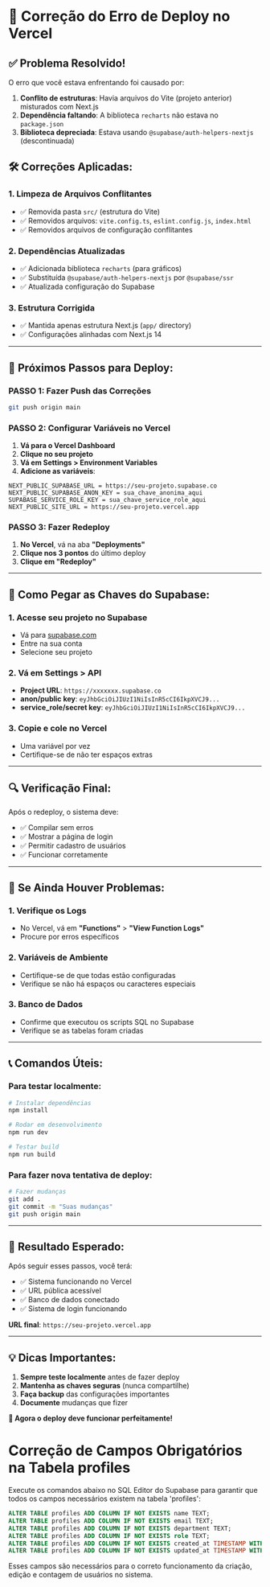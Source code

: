 # 🔧 Correção do Erro de Deploy no Vercel

## ✅ **Problema Resolvido!**

O erro que você estava enfrentando foi causado por:

1. **Conflito de estruturas**: Havia arquivos do Vite (projeto anterior) misturados com Next.js
2. **Dependência faltando**: A biblioteca `recharts` não estava no `package.json`
3. **Biblioteca depreciada**: Estava usando `@supabase/auth-helpers-nextjs` (descontinuada)

## 🛠️ **Correções Aplicadas:**

### 1. **Limpeza de Arquivos Conflitantes**
- ✅ Removida pasta `src/` (estrutura do Vite)
- ✅ Removidos arquivos: `vite.config.ts`, `eslint.config.js`, `index.html`
- ✅ Removidos arquivos de configuração conflitantes

### 2. **Dependências Atualizadas**
- ✅ Adicionada biblioteca `recharts` (para gráficos)
- ✅ Substituída `@supabase/auth-helpers-nextjs` por `@supabase/ssr`
- ✅ Atualizada configuração do Supabase

### 3. **Estrutura Corrigida**
- ✅ Mantida apenas estrutura Next.js (`app/` directory)
- ✅ Configurações alinhadas com Next.js 14

---

## 🚀 **Próximos Passos para Deploy:**

### **PASSO 1: Fazer Push das Correções**
```bash
git push origin main
```

### **PASSO 2: Configurar Variáveis no Vercel**
1. **Vá para o Vercel Dashboard**
2. **Clique no seu projeto**
3. **Vá em Settings > Environment Variables**
4. **Adicione as variáveis**:

```
NEXT_PUBLIC_SUPABASE_URL = https://seu-projeto.supabase.co
NEXT_PUBLIC_SUPABASE_ANON_KEY = sua_chave_anonima_aqui
SUPABASE_SERVICE_ROLE_KEY = sua_chave_service_role_aqui
NEXT_PUBLIC_SITE_URL = https://seu-projeto.vercel.app
```

### **PASSO 3: Fazer Redeploy**
1. **No Vercel**, vá na aba **"Deployments"**
2. **Clique nos 3 pontos** do último deploy
3. **Clique em "Redeploy"**

---

## 🎯 **Como Pegar as Chaves do Supabase:**

### **1. Acesse seu projeto no Supabase**
- Vá para [supabase.com](https://supabase.com)
- Entre na sua conta
- Selecione seu projeto

### **2. Vá em Settings > API**
- **Project URL**: `https://xxxxxxx.supabase.co`
- **anon/public key**: `eyJhbGciOiJIUzI1NiIsInR5cCI6IkpXVCJ9...`
- **service_role/secret key**: `eyJhbGciOiJIUzI1NiIsInR5cCI6IkpXVCJ9...`

### **3. Copie e cole no Vercel**
- Uma variável por vez
- Certifique-se de não ter espaços extras

---

## 🔍 **Verificação Final:**

Após o redeploy, o sistema deve:
- ✅ Compilar sem erros
- ✅ Mostrar a página de login
- ✅ Permitir cadastro de usuários
- ✅ Funcionar corretamente

---

## 🚨 **Se Ainda Houver Problemas:**

### **1. Verifique os Logs**
- No Vercel, vá em **"Functions"** > **"View Function Logs"**
- Procure por erros específicos

### **2. Variáveis de Ambiente**
- Certifique-se de que todas estão configuradas
- Verifique se não há espaços ou caracteres especiais

### **3. Banco de Dados**
- Confirme que executou os scripts SQL no Supabase
- Verifique se as tabelas foram criadas

---

## 📞 **Comandos Úteis:**

### **Para testar localmente:**
```bash
# Instalar dependências
npm install

# Rodar em desenvolvimento
npm run dev

# Testar build
npm run build
```

### **Para fazer nova tentativa de deploy:**
```bash
# Fazer mudanças
git add .
git commit -m "Suas mudanças"
git push origin main
```

---

## 🎉 **Resultado Esperado:**

Após seguir esses passos, você terá:
- ✅ Sistema funcionando no Vercel
- ✅ URL pública acessível
- ✅ Banco de dados conectado
- ✅ Sistema de login funcionando

**URL final**: `https://seu-projeto.vercel.app`

---

## 💡 **Dicas Importantes:**

1. **Sempre teste localmente** antes de fazer deploy
2. **Mantenha as chaves seguras** (nunca compartilhe)
3. **Faça backup** das configurações importantes
4. **Documente** mudanças que fizer

**🚀 Agora o deploy deve funcionar perfeitamente!**

# Correção de Campos Obrigatórios na Tabela profiles

Execute os comandos abaixo no SQL Editor do Supabase para garantir que todos os campos necessários existem na tabela 'profiles':

```sql
ALTER TABLE profiles ADD COLUMN IF NOT EXISTS name TEXT;
ALTER TABLE profiles ADD COLUMN IF NOT EXISTS email TEXT;
ALTER TABLE profiles ADD COLUMN IF NOT EXISTS department TEXT;
ALTER TABLE profiles ADD COLUMN IF NOT EXISTS role TEXT;
ALTER TABLE profiles ADD COLUMN IF NOT EXISTS created_at TIMESTAMP WITH TIME ZONE DEFAULT NOW();
ALTER TABLE profiles ADD COLUMN IF NOT EXISTS updated_at TIMESTAMP WITH TIME ZONE DEFAULT NOW();
```

Esses campos são necessários para o correto funcionamento da criação, edição e contagem de usuários no sistema.